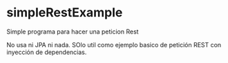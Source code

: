 # simpleRestExample
Simple  programa para hacer una peticion Rest

No usa ni JPA ni nada. SOlo util como ejemplo basico de petición REST con inyección de dependencias.
